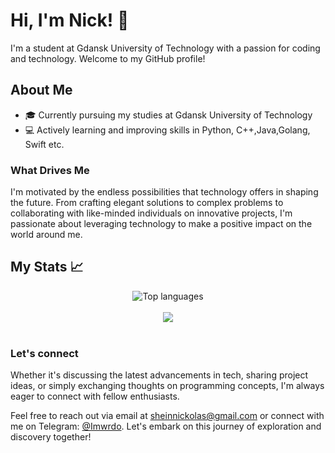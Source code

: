 # Hi, I'm Nick! 👋

I'm a student at Gdansk University of Technology with a passion for coding and technology. Welcome to my GitHub profile!

## About Me

- 🎓 Currently pursuing my studies at Gdansk University of Technology
- 💻 Actively learning and improving skills in Python, C++,Java,Golang, Swift etc.

### What Drives Me

I'm motivated by the endless possibilities that technology offers in shaping the future. From crafting elegant solutions to complex problems to collaborating with like-minded individuals on innovative projects, I'm passionate about leveraging technology to make a positive impact on the world around me.
## My Stats 📈
<div align="center"><img alt="Top languages" src="https://github-readme-stats.vercel.app/api/top-langs/?username=imwrdo&hide=html&layout=compact&theme=dark" align="center" /></div>
<br/>
<div align="center"><img src="http://github-readme-streak-stats.herokuapp.com?user=imwrdo&theme=dark&date_format=j%2Fn%5B%2FY%5D" align="center" /></div>  
<br/>

### Let's connect

Whether it's discussing the latest advancements in tech, sharing project ideas, or simply exchanging thoughts on programming concepts, I'm always eager to connect with fellow enthusiasts.

Feel free to reach out via email at [sheinnickolas@gmail.com](mailto:sheinnickolas@gmail.com) or connect with me on Telegram: [@Imwrdo](https://t.me/Imwrdo). Let's embark on this journey of exploration and discovery together!
